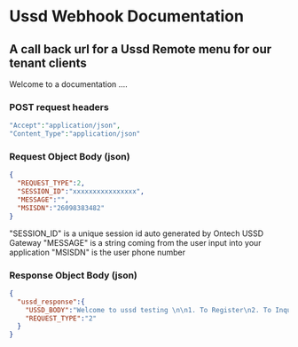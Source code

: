 # Ussd Webhook Documentation
## A call back url for a Ussd Remote menu for our tenant clients

Welcome to a documentation ....

### POST request headers

```php
"Accept":"application/json",
"Content_Type":"application/json"
```


### Request Object Body (json)
```json
{
  "REQUEST_TYPE":2,
  "SESSION_ID":"xxxxxxxxxxxxxxxx",
  "MESSAGE":"",
  "MSISDN":"26098383482"
}
```

"SESSION_ID" is a unique session id auto generated by Ontech USSD Gateway
"MESSAGE" is a string coming from the user input into your application
"MSISDN" is the user phone number


### Response Object Body (json)

```json
{
  "ussd_response":{
    "USSD_BODY":"Welcome to ussd testing \n\n1. To Register\n2. To Inquire\n3. Go Back",
    "REQUEST_TYPE":"2"
  }
}
```
